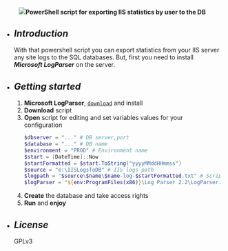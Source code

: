 <h4 align="center">
<img src="https://upload.wikimedia.org/wikipedia/commons/thumb/a/af/PowerShell_Core_6.0_icon.png/80px-PowerShell_Core_6.0_icon.png"></img>PowerShell script for exporting IIS statistics by user to the DB
</h4>

- ## ***Introduction***
  With that powershell script you can export statistics from your IIS server any site logs to the SQL databases.
  But, first you need to install ***Microsoft LogParser*** on the server.

- ## ***Getting started***
  1. **Microsoft LogParser**, [`download`](https://www.microsoft.com/en-us/download/details.aspx?id=24659) and install
  2. **Download** script
  3. **Open** script for editing and set variables values for your configuration
      ```powershell
      $dbserver = "..." # DB server,port
      $database = "..." # DB name
      $environment = "PROD" # Environment name
      $start = [DateTime]::Now
      $startFormatted = $start.ToString("yyyyMMddHHmmss")
      $source = "e:\IISLogsToDB" # IIS logs path
      $logpath = "$source\$name\$name-log-$startFormatted.txt" # Script log file path
      $logParser = "${env:ProgramFiles(x86)}\Log Parser 2.2\LogParser.exe" # LogParser install dir & exec file
      ```
  4. **Create** the database and take access rights
  5. **Run** and **enjoy**

- ## ***License***
  GPLv3
